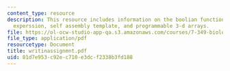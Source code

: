 ```yaml
---
content_type: resource
description: This resource includes information on the boolian function and boolian
  experssion, self assembly template, and programmable 3-d arrays.
file: https://ol-ocw-studio-app-qa.s3.amazonaws.com/courses/7-349-biological-computing-at-the-crossroads-of-engineering-and-science-spring-2005/81d7e953c92ec710e3dcf2338b3fd188_writinassignmnt.pdf
file_type: application/pdf
resourcetype: Document
title: writinassignmnt.pdf
uid: 81d7e953-c92e-c710-e3dc-f2338b3fd188
---
```

